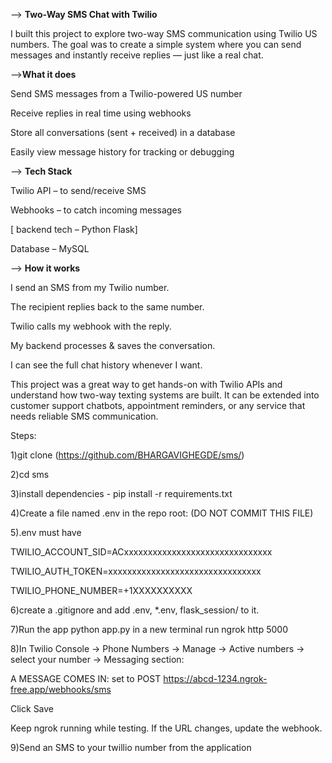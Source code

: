 --> **Two-Way SMS Chat with Twilio**

I built this project to explore two-way SMS communication using Twilio US numbers. The goal was to create a simple system where you can send messages and instantly receive replies — just like a real chat.

 -->**What it does**

Send SMS messages from a Twilio-powered US number

Receive replies in real time using webhooks

Store all conversations (sent + received) in a database

Easily view message history for tracking or debugging

--> **Tech Stack**

Twilio API – to send/receive SMS

Webhooks – to catch incoming messages

[ backend tech –  Python Flask]

Database – MySQL

 --> **How it works**

I send an SMS from my Twilio number.

The recipient replies back to the same number.

Twilio calls my webhook with the reply.

My backend processes & saves the conversation.

I can see the full chat history whenever I want.


This project was a great way to get hands-on with Twilio APIs and understand how two-way texting systems are built. It can be extended into customer support chatbots, appointment reminders, or any service that needs reliable SMS communication.



Steps:

1)git clone (https://github.com/BHARGAVIGHEGDE/sms/)

2)cd sms

3)install dependencies - pip install -r requirements.txt

4)Create a file named .env in the repo root: (DO NOT COMMIT THIS FILE)

5).env must have 

TWILIO_ACCOUNT_SID=ACxxxxxxxxxxxxxxxxxxxxxxxxxxxxxxx

TWILIO_AUTH_TOKEN=xxxxxxxxxxxxxxxxxxxxxxxxxxxxxxxx

TWILIO_PHONE_NUMBER=+1XXXXXXXXXX

6)create a .gitignore and add .env, *.env, flask_session/ to it.

7)Run the app python app.py
in a new terminal run ngrok http 5000

8)In Twilio Console → Phone Numbers → Manage → Active numbers → select your number → Messaging
section:

A MESSAGE COMES IN: set to POST https://abcd-1234.ngrok-free.app/webhooks/sms

Click Save

Keep ngrok running while testing. If the URL changes, update the webhook.

9)Send an SMS to your twillio number from the application

